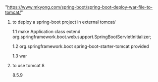 "https://www.mkyong.com/spring-boot/spring-boot-deploy-war-file-to-tomcat/" 

1. to deploy a spring-boot project in external tomcat/

	1.1 make Application class extend org.springframework.boot.web.support.SpringBootServletInitializer;
	
	1.2 	<!-- marked the embedded servlet container as provided -->
	<dependency>
		<groupId>org.springframework.boot</groupId>
		<artifactId>spring-boot-starter-tomcat</artifactId>
		<scope>provided</scope>
	</dependency>
	
	1.3 <packaging>war</packaging>
	
	
2. to use tomcat 8

	<properties>
		<tomcat.version>8.5.9</tomcat.version>
	</properties>